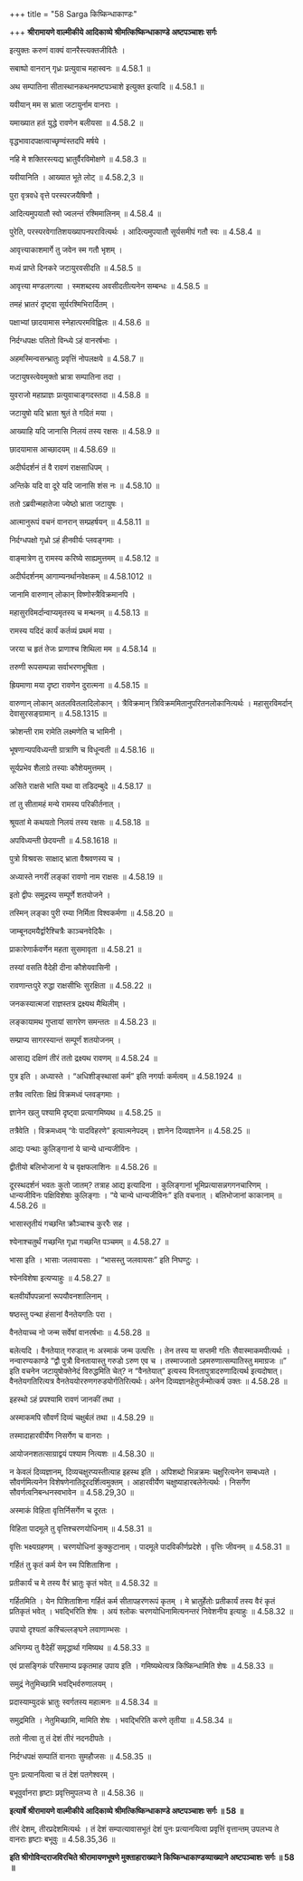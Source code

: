 +++
title = "58 Sarga किष्किन्धाकाण्डः"

+++
**श्रीरामायणे वाल्मीकीये आदिकाव्ये श्रीमत्किष्किन्धाकाण्डे अष्टपञ्चाशः सर्गः**

इत्युक्तः करुणं वाक्यं वानरैस्त्यक्तजीवितैः ।

सबाष्पो वानरान् गृध्रः प्रत्युवाच महास्वनः ॥ 4.58.1 ॥

अथ सम्पातिना सीतास्थानकथनमष्टपञ्चाशे इत्युक्त इत्यादि ॥ 4.58.1 ॥

यवीयान् मम स भ्राता जटायुर्नाम वानराः ।

यमाख्यात हतं युद्धे रावणेन बलीयसा ॥ 4.58.2 ॥

वृद्धभावादपक्षत्वाच्छृण्वंस्तदपि मर्षये ।

नहि मे शक्तिरस्त्यद्य भ्रातुर्वैरविमोक्षणे ॥ 4.58.3 ॥

यवीयानिति । आख्यात भूते लोट् ॥ 4.58.2,3 ॥

पुरा वृत्रवधे वृत्ते परस्परजयैषिणौ ।

आदित्यमुपयातौ स्वो ज्वलन्तं रश्मिमालिनम् ॥ 4.58.4 ॥

पुरेति, परस्परवेगातिशयख्यापनपरावित्यर्थः । आदित्यमुपयातौ सूर्यसमीपं गतौ स्वः ॥ 4.58.4 ॥

आवृत्त्याकाशमार्गे तु जवेन स्म गतौ भृशम् ।

मध्यं प्राप्ते दिनकरे जटायुरवसीदति ॥ 4.58.5 ॥

आवृत्त्या मण्डलगत्या । स्मशब्दस्य अवसीदतीत्यनेन सम्बन्धः ॥ 4.58.5 ॥

तमहं भ्रातरं दृष्ट्वा सूर्यरश्मिभिरार्दितम् ।

पक्षाभ्यां छादयामास स्नेहात्परमविह्विलः ॥ 4.58.6 ॥

निर्दग्धपक्षः पतितो विन्ध्ये ऽहं वानरर्षभाः ।

अहमस्मिन्वसन्भ्रातुः प्रवृत्तिं नोपलक्षये ॥ 4.58.7 ॥

जटायुषस्त्वेवमुक्तो भ्रात्रा सम्पातिना तदा ।

युवराजो महाप्राज्ञः प्रत्युवाचाङ्गदस्तदा ॥ 4.58.8 ॥

जटायुषो यदि भ्राता श्रुतं ते गदितं मया ।

आख्याहि यदि जानासि निलयं तस्य रक्षसः ॥ 4.58.9 ॥

छादयामास आच्छादयम् ॥ 4.58.69 ॥

अदीर्घदर्शनं तं वै रावणं राक्षसाधिपम् ।

अन्तिके यदि वा दूरे यदि जानासि शंस नः ॥ 4.58.10 ॥

ततो ऽब्रवीन्महातेजा ज्येष्ठो भ्राता जटायुषः ।

आत्मानुरूपं वचनं वानरान् सम्प्रहर्षयन् ॥ 4.58.11 ॥

निर्दग्धपक्षो गृध्रो ऽहं हीनवीर्यः प्लवङ्गमाः ।

वाङ्मात्रेण तु रामस्य करिष्ये साह्यमुत्तमम् ॥ 4.58.12 ॥

अदीर्घदर्शनम् आगाम्यनर्थानवेक्षकम् ॥ 4.58.1012 ॥

जानामि वारुणान् लोकान् विष्णोस्त्रैविक्रमानपि ।

महासुरविमर्दान्वाप्यमृतस्य च मन्थनम् ॥ 4.58.13 ॥

रामस्य यदिदं कार्यं कर्तव्यं प्रथमं मया ।

जरया च हृतं तेजः प्राणाश्च शिथिला मम ॥ 4.58.14 ॥

तरुणी रूपसम्पन्ना सर्वाभरणभूषिता ।

ह्रियमाणा मया दृष्टा रावणेन दुरात्मना ॥ 4.58.15 ॥

वारुणान् लोकान् अतलवितलादिलोकान् । त्रैविक्रमान् त्रिविक्रममितानुपरितनलोकानित्यर्थः । महासुरविमर्दान् देवासुरसङ्ग्रामान् ॥ 4.58.1315 ॥

क्रोशन्ती राम रामेति लक्ष्मणेति च भामिनी ।

भूषणान्यपविध्यन्ती ग्रात्राणि च विधून्वती ॥ 4.58.16 ॥

सूर्यप्रभेव शैलाग्रे तस्याः कौशेयमुत्तमम् ।

असिते राक्षसे भाति यथा वा तडिदम्बुदे ॥ 4.58.17 ॥

तां तु सीतामहं मन्ये रामस्य परिकीर्तनात् ।

श्रूयतां मे कथयतो निलयं तस्य रक्षसः ॥ 4.58.18 ॥

अपविध्यन्ती छेदयन्ती ॥ 4.58.1618 ॥

पुत्रो विश्रवसः साक्षाद् भ्राता वैश्रवणस्य च ।

अध्यास्ते नगरीं लङ्कां रावणो नाम राक्षसः ॥ 4.58.19 ॥

इतो द्वीपः समुद्रस्य सम्पूर्णे शतयोजने ।

तस्मिन् लङ्का पुरी रम्या निर्मिता विश्वकर्मणा ॥ 4.58.20 ॥

जाम्बूनदमयैर्द्वारैश्चित्रैः काञ्चनवेदिकैः ।

प्राकारेणार्कवर्णेन महता सुसमावृता ॥ 4.58.21 ॥

तस्यां वसति वैदेही दीना कौशेयवासिनी ।

रावणान्तःपुरे रुद्धा राक्षसीभिः सुरक्षिता ॥ 4.58.22 ॥

जनकस्यात्मजां राज्ञस्तत्र द्रक्ष्यथ मैथिलीम् ।

लङ्कायामथ गुप्तायां सागरेण समन्ततः ॥ 4.58.23 ॥

सम्प्राप्य सागरस्यान्तं सम्पूर्णं शतयोजनम् ।

आसाद्य दक्षिणं तीरं ततो द्रक्ष्यथ रावणम् ॥ 4.58.24 ॥

पुत्र इति । अध्यास्ते । “अधिशीङ्स्थासां कर्म” इति नगर्याः कर्मत्वम् ॥ 4.58.1924 ॥

तत्रैव त्वरिताः क्षिप्रं विक्रमध्वं प्लवङ्गमाः ।

ज्ञानेन खलु पश्यामि दृष्ट्वा प्रत्यागमिष्यथ ॥ 4.58.25 ॥

तत्रैवेति । विक्रमध्वम् “वेः पादविहरणे” इत्यात्मनेपदम् । ज्ञानेन दिव्यज्ञानेन ॥ 4.58.25 ॥

आद्यः पन्थाः कुलिङ्गानां ये चान्ये धान्यजीविनः ।

द्वीतीयो बलिभोजानां ये च वृक्षफलाशिनः ॥ 4.58.26 ॥

दूरस्थदर्शनं भवतः कुतो जातम्? तत्राह आद्य इत्यादिना । कुलिङ्गानां भूमिप्रत्यासन्नगगनचारिणम् । धान्यजीविनः पक्षिविशेषाः कुलिङ्गाः । “ये चान्ये धान्यजीविनः” इति वचनात् । बलिभोजानां काकानाम् ॥ 4.58.26 ॥

भासास्तृतीयं गच्छन्ति क्रौञ्चाश्च कुररैः सह ।

श्येनाश्चतुर्थं गच्छन्ति गृध्रा गच्छन्ति पञ्चमम् ॥ 4.58.27 ॥

भासा इति । भासाः जलवायसाः । “भासस्तु जलवायसः” इति निघण्टुः ।

श्येनविशेषा इत्यप्याहुः ॥ 4.58.27 ॥

बलवीर्योपपन्नानां रूपयौवनशालिनाम् ।

षष्ठस्तु पन्था हंसानां वैनतेयगतिः परा ।

वैनतेयाच्च नो जन्म सर्वेषां वानरर्षभाः ॥ 4.58.28 ॥

बलेत्यदि । वैनतेयात् गरुडात् नः अस्माकं जन्म उत्पत्तिः । तेन तस्य या सप्तमी गतिः सैवास्माकमपीत्यर्थः । नन्वारण्यकाण्डे “द्वौ पुत्रौ विनतायास्तु गरुडो ऽरुण एव च । तस्माज्जातो ऽहमरुणात्सम्पातिस्तु ममाग्रजः ॥” इति वचनेन जटायुषोक्तेनेदं विरुद्धमिति चेत्? न “वैनतेयात्” इत्यस्य विनतापुत्रादरुणादित्यर्थ इत्यदोषात्। वैनतेयगतिरित्यत्र वैनतेययोररुणगरुडयोर्गतिरित्यर्थः। अनेन दिव्यज्ञानहेतुर्जन्मोत्कर्ष उक्तः ॥ 4.58.28 ॥

इहस्थो ऽहं प्रपश्यामि रावणं जानकीं तथा ।

अस्माकमपि सौवर्णं दिव्यं चक्षुर्बलं तथा ॥ 4.58.29 ॥

तस्मादाहारवीर्येण निसर्गेण च वानराः ।

आयोजनशतत्साग्राद्वयं पश्याम नित्यशः ॥ 4.58.30 ॥

न केवलं दिव्यज्ञानम्, दिव्यचक्षुरप्यस्तीत्याह इहस्थ इति । अपिशब्दो भिन्नक्रमः चक्षुरित्यनेन सम्बध्यते । सौवर्णमित्यनेन विशेषणेनातिदूरदर्शित्वमुक्तम् । आहारवीर्येण चक्षुष्याहारबलेनेत्यर्थः । निसर्गेण सौवर्णत्वनिबन्धनस्वभावेन ॥ 4.58.29,30 ॥

अस्माकं विहिता वृत्तिर्निसर्गेण च दूरतः ।

विहिता पादमूले तु वृत्तिश्चरणयोधिनाम् ॥ 4.58.31 ॥

वृत्तिः भक्ष्यग्रहणम् । चरणयोधिनां कुक्कुटानाम् । पादमूले पादविकीर्णप्रदेशे । वृत्तिः जीवनम् ॥ 4.58.31 ॥

गर्हितं तु कृतं कर्म येन स्म पिशिताशिना ।

प्रतीकार्यं च मे तस्य वैरं भ्रातुः कृतं भवेत् ॥ 4.58.32 ॥

गर्हितमिति । येन पिशिताशिना गर्हितं कर्म सीतापहरणरूपं कृतम् । मे भ्रातुर्हेतोः प्रतीकार्यं तस्य वैरं कृतं प्रतिकृतं भवेत् । भवद्भिरिति शेषः । अयं श्लोकः चरणयोधिनामित्यनन्तरं निवेशनीय इत्याहुः ॥ 4.58.32 ॥

उपायो दृश्यतां कश्चिल्लङ्घने लवाणाम्भसः ।

अभिगम्य तु वैदेहीं समृद्धार्था गमिष्यथ ॥ 4.58.33 ॥

एवं प्रासङ्गिकं परिसमाप्य प्रकृतमाह उपाय इति । गमिष्यथेत्यत्र किष्किन्धामिति शेषः ॥ 4.58.33 ॥

समुद्रं नेतुमिच्छामि भवद्भिर्वरुणालयम् ।

प्रदास्याम्युदकं भ्रातुः स्वर्गतस्य महात्मनः ॥ 4.58.34 ॥

समुद्रमिति । नेतुमिच्छामि, मामिति शेषः । भवद्भिरिति करणे तृतीया ॥ 4.58.34 ॥

ततो नीत्वा तु तं देशं तीरं नदनदीपतेः ।

निर्दग्धपक्षं सम्पातिं वानराः सुमहौजसः ॥ 4.58.35 ॥

पुनः प्रत्यानयित्वा च तं देशं पतगेश्वरम् ।

बभूवुर्वानरा हृष्टाः प्रवृत्तिमुपलभ्य ते ॥ 4.58.36 ॥

**इत्यार्षे श्रीरामायणे वाल्मीकीये आदिकाव्ये श्रीमत्किष्किन्धाकाण्डे अष्टपञ्चाशः सर्गः ॥ 58 ॥**

तीरं देशम्, तीरप्रदेशमित्यर्थः । तं देशं सम्पात्यावासभूतं देशं पुनः प्रत्यानयित्वा प्रवृत्तिं वृत्तान्तम् उपलभ्य ते वानराः हृष्टाः बभूवुः ॥ 4.58.35,36 ॥

**इति श्रीगोविन्दराजविरचिते श्रीरामायणभूषणे मुक्ताहाराख्याने किष्किन्धाकाण्डव्याख्याने अष्टपञ्चाशः सर्गः ॥ 58 ॥**

